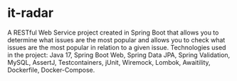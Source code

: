 # it-radar
A RESTful Web Service project created in Spring Boot that allows you to determine what issues are the most popular and allows you to check what issues are the most popular in relation to a given issue. Technologies used in the project: Java 17, Spring Boot Web, Spring Data JPA, Spring Validation, MySQL, AssertJ, Testcontainers, jUnit, Wiremock, Lombok, Awaitility, Dockerfile, Docker-Compose.
